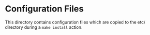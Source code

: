 # Configuration Files
This directory contains configuration files which are copied to the etc/ directory during a `make install` action.